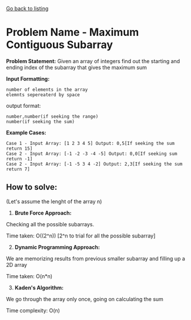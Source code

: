 [Go back to listing](../README.md)

# Problem Name - Maximum Contiguous Subarray

**Problem Statement:** Given an array of integers find out the starting and ending index of the subarray that gives the maximum sum 

**Input Formatting:** 

```
number of elements in the array
elemnts sepereaterd by space
```

output format:

```
number,number(if seeking the range)
number(if seeking the sum)
```

**Example Cases:**

    Case 1 - Input Array: [1 2 3 4 5] Output: 0,5[If seeking the sum return 15]
    Case 2 - Input Array: [-1 -2 -3 -4 -5] Output: 0,0[If seeking sum return -1]
    Case 2 - Input Array: [-1 -5 3 4 -2] Output: 2,3[If seeking the sum return 7]

## How to solve:

(Let's assume the lenght of the array n)

1. **Brute Force Approach:**

Checking all the possible subarrays. 

Time taken: O((2^n)) [2^n to trial for all the possible subarray]

2. **Dynamic Programming Approach:**

We are memorizing results from previous smaller subarray and filling up a 2D array

Time taken: O(n*n) 

3. **Kaden's Algorithm:**

We go through the array only once, going on calculating the sum

Time complexity: O(n)